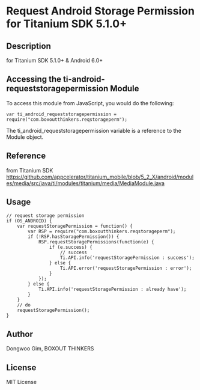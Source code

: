 # Request Android Storage Permission for Titanium SDK 5.1.0+

## Description

for Titanium SDK 5.1.0+ & Android 6.0+

## Accessing the ti-android-requeststoragepermission Module

To access this module from JavaScript, you would do the following:

    var ti_android_requeststoragepermission = require("com.boxoutthinkers.reqstorageperm");

The ti_android_requeststoragepermission variable is a reference to the Module object.

## Reference

from Titanium SDK
https://github.com/appcelerator/titanium_mobile/blob/5_2_X/android/modules/media/src/java/ti/modules/titanium/media/MediaModule.java

## Usage

	// request storage permission
	if (OS_ANDROID) {
		var requestStoragePermission = function() {
			var RSP = require("com.boxoutthinkers.reqstorageperm");
			if (!RSP.hasStoragePermission()) {
				RSP.requestStoragePermissions(function(e) {
					if (e.success) {
						// success
						Ti.API.info('requestStoragePermission : success');
					} else {
						Ti.API.error('requestStoragePermission : error');
					}
				});
			} else {
				Ti.API.info('requestStoragePermission : already have');
			}
		}
		// do
		requestStoragePermission();
	}


## Author

Dongwoo Gim, BOXOUT THINKERS

## License

MIT License
